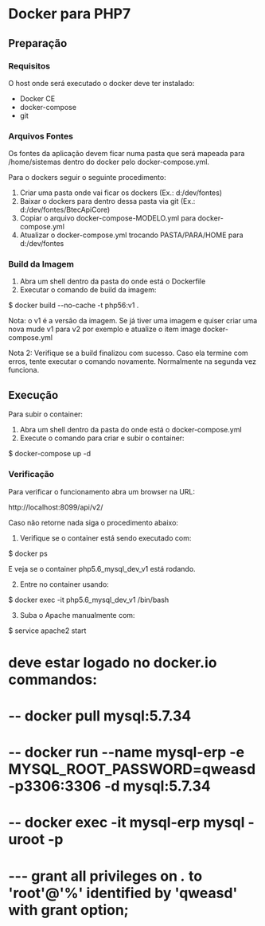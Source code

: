 # Docker para PHP7

## Preparação

### Requisitos

O host onde será executado o docker deve ter instalado:

* Docker CE
* docker-compose
* git 

### Arquivos Fontes

Os fontes da aplicação devem ficar numa pasta que será mapeada para /home/sistemas dentro do docker pelo docker-compose.yml.

Para o dockers seguir o seguinte procedimento:

1. Criar uma pasta onde vai ficar os dockers (Ex.: d:/dev/fontes)
2. Baixar o dockers para dentro dessa pasta via git (Ex.: d:/dev/fontes/BtecApiCore)
3. Copiar o arquivo docker-compose-MODELO.yml para docker-compose.yml
4. Atualizar o docker-compose.yml trocando PASTA/PARA/HOME para d:/dev/fontes

### Build da Imagem

1. Abra um shell dentro da pasta do onde está o Dockerfile
2. Executar o comando de build da imagem:

$ docker build --no-cache -t php56:v1 .

Nota: o v1 é a versão da imagem. Se já tiver uma imagem e quiser criar uma nova mude v1 para v2 por exemplo e atualize o item image docker-compose.yml

Nota 2: Verifique se a build finalizou com sucesso. Caso ela termine com erros, tente executar o comando novamente. Normalmente na segunda vez funciona.

## Execução

Para subir o container:

1. Abra um shell dentro da pasta do onde está o docker-compose.yml
2. Execute o comando para criar e subir o container:

$ docker-compose up -d 

### Verificação

Para verificar o funcionamento abra um browser na URL: 

http://localhost:8099/api/v2/

Caso não retorne nada siga o procedimento abaixo:

1. Verifique se o container está sendo executado com:

$ docker ps 

E veja se o container php5.6_mysql_dev_v1 está rodando. 

2. Entre no container usando:

$ docker exec -it php5.6_mysql_dev_v1 /bin/bash

3. Suba o Apache manualmente com:

$ service apache2 start 


#
# deve estar logado no docker.io commandos:
# -- docker pull mysql:5.7.34
# -- docker run --name mysql-erp -e MYSQL_ROOT_PASSWORD=qweasd -p3306:3306 -d mysql:5.7.34
# -- docker exec -it mysql-erp mysql -uroot -p
# --- grant all privileges on *.* to 'root'@'%' identified by 'qweasd' with grant option;

